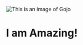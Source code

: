 ![This is an image of Gojo](/Users/krishna/Documents/GitHub/cse15l-lab-reports/Gojo-Satoru-Wallpaper-17.jpeg)

# I am Amazing!
